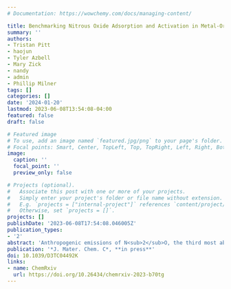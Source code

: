 ```yaml
---
# Documentation: https://wowchemy.com/docs/managing-content/

title: Benchmarking Nitrous Oxide Adsorption and Activation in Metal-Organic Frameworks Bearing Coordinatively Unsaturated Metal Centers
summary: ''
authors:
- Tristan Pitt
- haojun
- Tyler Azbell
- Mary Zick
- nandy
- admin
- Phillip Milner
tags: []
categories: []
date: '2024-01-20'
lastmod: 2023-06-08T13:54:08-04:00
featured: false
draft: false

# Featured image
# To use, add an image named `featured.jpg/png` to your page's folder.
# Focal points: Smart, Center, TopLeft, Top, TopRight, Left, Right, BottomLeft, Bottom, BottomRight.
image:
  caption: ''
  focal_point: ''
  preview_only: false

# Projects (optional).
#   Associate this post with one or more of your projects.
#   Simply enter your project's folder or file name without extension.
#   E.g. `projects = ["internal-project"]` references `content/project/deep-learning/index.md`.
#   Otherwise, set `projects = []`.
projects: []
publishDate: '2023-06-08T17:54:08.046005Z'
publication_types:
- '2'
abstract: 'Anthropogenic emissions of N<sub>2</sub>O, the third most abundant greenhouse gas after CO<sub>2</sub> and CH<sub>4</sub>, are contributing to global climate change. Although metal-organic frameworks (MOFs) have been widely studied as adsorbents for CO<sub>2</sub> and CH<sub>4</sub>, less effort has focused on the use of MOFs to remove N<sub>2</sub>O from emission streams or from air. Further, N<sub>2</sub>O activation would enable its use as an inexpensive oxidant for fine chemical synthesis. Herein, we identify features that contribute to strong binding and high uptake of N<sub>2</sub>O at coorinatively unsaturated metal sites in the M<sub>2</sub>Cl<sub>2</sub>(btdd) (M= Mn, Co, Ni, Cu; btdd<sup>2–</sup> = bis(1,2,3-triazolo[4,5-b],[4′,5′-i])dibenzo[1,4]dioxin) and M<sub>2</sub>(dobdc) (M = Mg, Mn, Fe, Co, Ni, Cu, Zn; dobdc<sup>4−</sup> = 2,5-dioxido-1,4-benzenedicarboxylate) series of MOFs. Combined experimental and computational studies suggest that N<sub>2</sub>O adsorption at open-metal-sites is primarily based on electrostatic interactions, rather than π-backbonding, causing MOFs with more Lewis acidic metal centers to be superior N<sub>2</sub>2O adsorbents. As a result, Mg<sub>2</sub>(dobdc) demonstrates strong binding and record-setting N<sub>2</sub>O uptake (8.75 mmol/g at 1 bar and 298 K). Using density functional theory (DFT) to characterize reactive intermediates and transition states, we demonstrate that N<sub>2</sub>O activation to form a M(IV)-oxo species and N<sub>2</sub> is thermodynamically favorable in Mn<sub>2</sub>(dobdc) and Fe<sub>2</sub>(dobdc) but appears to be kinetically limited in Mn<sub>2</sub>(dobdc). Our work lays a foundation for understanding N2O adsorption and activation in MOFs, paving the way for the design of promising next-generation materials for N<sub>2</sub>O capture and utilization.'
publication: '*J. Mater. Chem. C*, **in press**'
doi: 10.1039/D3TC04492K
links:
- name: ChemRxiv
  url: https://doi.org/10.26434/chemrxiv-2023-b70tg
---
```

